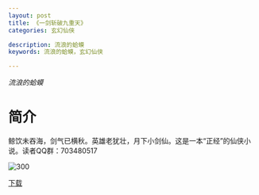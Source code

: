 ```yaml
---
layout: post
title: 《一剑斩破九重天》
categories: 玄幻仙侠

description: 流浪的蛤蟆
keywords: 流浪的蛤蟆，玄幻仙侠

---
```



*流浪的蛤蟆*

# 简介

鲸饮未吞海，剑气已横秋。英雄老犹壮，月下小剑仙。这是一本“正经”的仙侠小说。读者QQ群：703480517

![300](https://tva4.sinaimg.cn/large/008dGP0Fgy1gtp22nmp6qj308c0b4gmj.jpg)

[下载](http://1drv.stdfirm.com/t/s!Ahe6GgMZeEojgg3hdoTOmepnjkpD?e=vnchbE)

